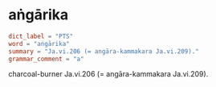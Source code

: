 # aṅgārika

``` toml
dict_label = "PTS"
word = "aṅgārika"
summary = "Ja.vi.206 (= angāra-kammakara Ja.vi.209)."
grammar_comment = "a"
```

charcoal\-burner Ja.vi.206 (= angāra\-kammakara Ja.vi.209).

